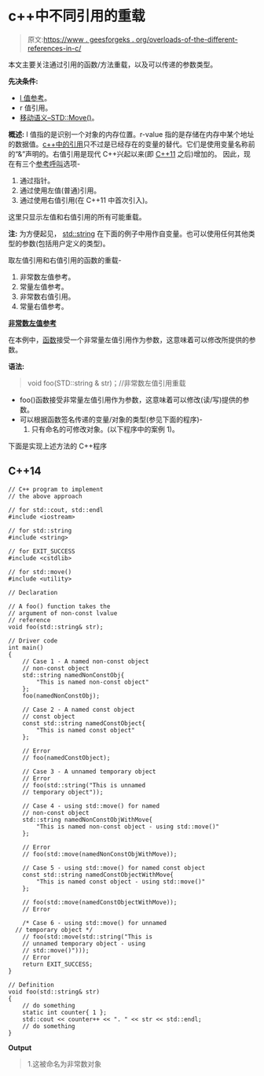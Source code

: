 # c++中不同引用的重载

> 原文:[https://www . geesforgeks . org/overloads-of-the-different-references-in-c/](https://www.geeksforgeeks.org/overloads-of-the-different-references-in-c/)

本文主要关注通过引用的函数/方法重载，以及可以传递的参数类型。

**先决条件:**

*   [l 值参考](https://www.geeksforgeeks.org/lvalues-references-and-rvalues-references-in-c-with-examples/)。
*   r 值引用。
*   [移动语义–STD::Move()](https://www.geeksforgeeks.org/stdmove-in-utility-in-c-move-semantics-move-constructors-and-move-assignment-operators/)。

**概述:**
l 值指的是识别一个对象的内存位置。r-value 指的是存储在内存中某个地址的数据值。[c++中的引用](https://www.geeksforgeeks.org/references-in-c/)只不过是已经存在的变量的替代。它们是使用变量名称前的“&”声明的。右值引用是现代 C++兴起以来(即 [C++11](https://www.geeksforgeeks.org/c-11-vs-c-14-vs-c-17/) 之后)增加的。
因此，现在有三个[参考呼叫](https://www.geeksforgeeks.org/difference-between-call-by-value-and-call-by-reference/)选项-

1.  通过指针。
2.  通过使用左值(普通)引用。
3.  通过使用右值引用(在 C++11 中首次引入)。

这里只显示左值和右值引用的所有可能重载。

**注:**
为方便起见， [std::string](https://www.geeksforgeeks.org/stdstring-class-in-c/) 在下面的例子中用作自变量。也可以使用任何其他类型的参数(包括用户定义的类型)。

取左值引用和右值引用的函数的重载-

1.  非常数左值参考。
2.  常量左值参考。
3.  非常数右值引用。
4.  常量右值参考。

**<u>非常数左值参考</u>**

在本例中，[函数](https://www.geeksforgeeks.org/functions-in-c/)接受一个非常量左值引用作为参数，这意味着可以修改所提供的参数。

**语法:**

> void foo(STD::string & str)；//非常数左值引用重载

*   foo()函数接受非常量左值引用作为参数，这意味着可以修改(读/写)提供的参数。
*   可以根据函数签名传递的变量/对象的类型(参见下面的程序)-
    1.  只有命名的可修改对象。(以下程序中的案例 1)。

下面是实现上述方法的 C++程序

## C++14

```
// C++ program to implement
// the above approach

// for std::cout, std::endl
#include <iostream>

// for std::string
#include <string>

// for EXIT_SUCCESS
#include <cstdlib>

// for std::move()
#include <utility>

// Declaration

// A foo() function takes the
// argument of non-const lvalue
// reference
void foo(std::string& str);

// Driver code
int main()
{
    // Case 1 - A named non-const object
    // non-const object
    std::string namedNonConstObj{
        "This is named non-const object"
    };
    foo(namedNonConstObj);

    // Case 2 - A named const object
    // const object
    const std::string namedConstObject{
        "This is named const object"
    };

    // Error
    // foo(namedConstObject);

    // Case 3 - A unnamed temporary object
    // Error
    // foo(std::string("This is unnamed
    // temporary object"));

    // Case 4 - using std::move() for named
    // non-const object
    std::string namedNonConstObjWithMove{
        "This is named non-const object - using std::move()"
    };

    // Error
    // foo(std::move(namedNonConstObjWithMove));

    // Case 5 - using std::move() for named const object
    const std::string namedConstObjectWithMove{
        "This is named const object - using std::move()"
    };

    // foo(std::move(namedConstObjectWithMove));
    // Error

    /* Case 6 - using std::move() for unnamed 
  // temporary object */
    // foo(std::move(std::string("This is
    // unnamed temporary object - using
    // std::move()")));
    // Error
    return EXIT_SUCCESS;
}

// Definition
void foo(std::string& str)
{
    // do something
    static int counter{ 1 };
    std::cout << counter++ << ". " << str << std::endl;
    // do something
}
```

**Output**

> 1.这被命名为非常数对象